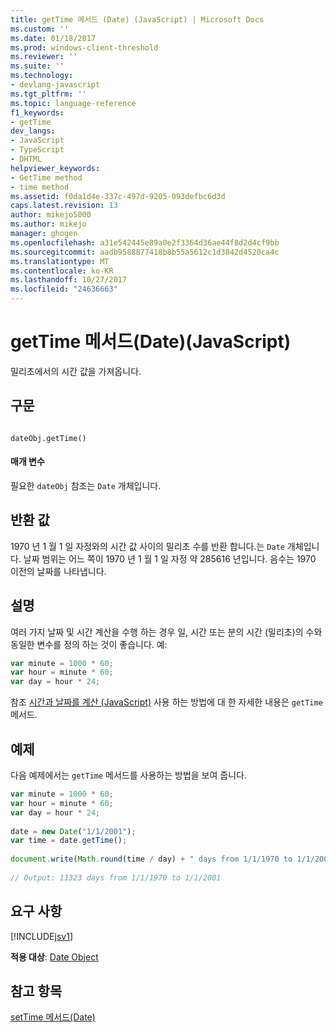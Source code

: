 ```yaml
---
title: getTime 메서드 (Date) (JavaScript) | Microsoft Docs
ms.custom: ''
ms.date: 01/18/2017
ms.prod: windows-client-threshold
ms.reviewer: ''
ms.suite: ''
ms.technology:
- devlang-javascript
ms.tgt_pltfrm: ''
ms.topic: language-reference
f1_keywords:
- getTime
dev_langs:
- JavaScript
- TypeScript
- DHTML
helpviewer_keywords:
- GetTime method
- time method
ms.assetid: f0da1d4e-337c-497d-9205-093defbc6d3d
caps.latest.revision: 13
author: mikejo5000
ms.author: mikejo
manager: ghogen
ms.openlocfilehash: a31e542445e89a0e2f3364d36ae44f8d2d4cf9bb
ms.sourcegitcommit: aadb9588877418b8b55a5612c1d3842d4520ca4c
ms.translationtype: MT
ms.contentlocale: ko-KR
ms.lasthandoff: 10/27/2017
ms.locfileid: "24636663"
---
```

# <a name="gettime-method-date-javascript"></a>getTime 메서드(Date)(JavaScript)
밀리초에서의 시간 값을 가져옵니다.  
  
## <a name="syntax"></a>구문  
  
```  
  
dateObj.getTime()   
```  
  
#### <a name="parameters"></a>매개 변수  
 필요한 `dateObj` 참조는 `Date` 개체입니다.  
  
## <a name="return-value"></a>반환 값  
 1970 년 1 월 1 일 자정와의 시간 값 사이의 밀리초 수를 반환 합니다.는 `Date` 개체입니다. 날짜 범위는 어느 쪽이 1970 년 1 월 1 일 자정 약 285616 년입니다. 음수는 1970 이전의 날짜를 나타냅니다.  
  
## <a name="remarks"></a>설명  
 여러 가지 날짜 및 시간 계산을 수행 하는 경우 일, 시간 또는 분의 시간 (밀리초)의 수와 동일한 변수를 정의 하는 것이 좋습니다. 예:  
  
```JavaScript  
var minute = 1000 * 60;  
var hour = minute * 60;  
var day = hour * 24;  
```  
  
 참조 [시간과 날짜를 계산 (JavaScript)](../../javascript/calculating-dates-and-times-javascript.md) 사용 하는 방법에 대 한 자세한 내용은 `getTime` 메서드.  
  
## <a name="example"></a>예제  
 다음 예제에서는 `getTime` 메서드를 사용하는 방법을 보여 줍니다.  
  
```JavaScript  
var minute = 1000 * 60;  
var hour = minute * 60;  
var day = hour * 24;  
  
date = new Date("1/1/2001");  
var time = date.getTime();  
  
document.write(Math.round(time / day) + " days from 1/1/1970 to 1/1/2001");  
  
// Output: 11323 days from 1/1/1970 to 1/1/2001  
```  
  
## <a name="requirements"></a>요구 사항  
 [!INCLUDE[jsv1](../../javascript/misc/includes/jsv1-md.md)]  
  
 **적용 대상**: [Date Object](../../javascript/reference/date-object-javascript.md)  
  
## <a name="see-also"></a>참고 항목  
 [setTime 메서드(Date)](../../javascript/reference/settime-method-date-javascript.md)